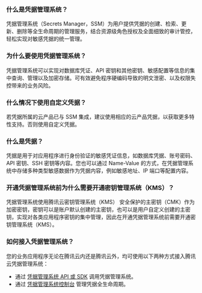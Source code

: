 
### 什么是凭据管理系统？
凭据管理系统（Secrets Manager，SSM）为用户提供凭据的创建、检索、更新、删除等全生命周期的管理服务，结合资源级角色授权及全面细致的审计管控，轻松实现对敏感凭据的统一管理。

### 为什么要使用凭据管理系统？
凭据管理系统可以实现对数据库凭证、API 密钥和其他密钥、敏感配置等信息的集中查询、管理以及加密存储。可有效避免程序硬编码导致的明文泄密、以及权限失控带来的业务风险。

### 什么情况下使用自定义凭据？
若凭据所属的云产品已与 SSM 集成，建议使用相应的云产品凭据，以获取更多特性支持。否则使用自定义凭据。

### 什么是凭据？
凭据是用于对应用程序进行身份验证的敏感凭证信息，如数据库凭据、账号密码、API 密钥、SSH 密钥等内容。您也可以通过 Name-Value 的方式，在凭据管理系统中存储多种类型敏感数据作为凭据内容，例如敏感地址、IP 端口等配置内容。

### 开通凭据管理系统前为什么需要开通密钥管理系统（KMS）？
凭据管理系统使用腾讯云密钥管理系统（KMS） 安全保护的主密钥（CMK）作为加密密钥，密钥可以是账户默认创建的主密钥，也可以是用户自定义创建的主密钥，实现对各类应用程序密钥的集中管理，因此在开通凭据管理系统前需要开通密钥管理系统（KMS）。

### 如何接入凭据管理系统？
您的业务应用程序无论在腾讯云内还是腾讯云外，均可使用以下两种方式接入腾讯云凭据管理系统：
- 通过 [凭据管理系统 API 或 SDK](https://cloud.tencent.com/document/product/1140/40505) 调用凭据管理系统。
- 通过 [凭据管理系统控制台](https://console.cloud.tencent.com/ssm ) 管理凭据全生命周期。
